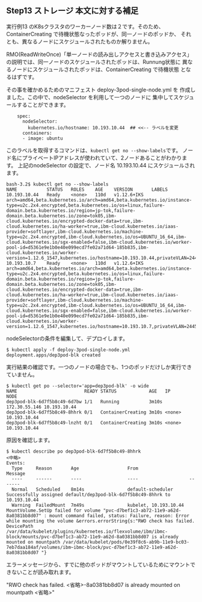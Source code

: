## Step13 ストレージ 本文に対する補足

実行例13 のK8sクラスタのワーカーノード数は２です。そのため、
ContainerCreating で待機状態なったポッドが、同一ノードのポッドか、
それとも、異なるノードにスケジュールされたものか解りません。

RMO(ReadWriteOnce)「単一ノードの読み出しアクセスと書き込みアクセス」
の説明では、同一ノードのスケジュールされたポッドは、Runnung状態に
異なるノードにスケジュールされたポッドは、ContainerCreating で待機状態
となるはずです。

その事を確かめるためのマニフェスト deploy-3pod-single-node.yml を
作成しました。この中で、nodeSelector を利用して一つのノードに
集中してスケジュールすることができます。

~~~deploy-3pod-single-node.yml抜粋
    spec:
      nodeSelector:
        kubernetes.io/hostname: 10.193.10.44  ## <<-- ラベルを変更
      containers:
      - image: ubuntu
~~~


このラベルを取得するコマンドは、`kubectl get no --show-labels`です。
ノード名にプライベートIPアドレスが使われていて、2ノードあることがわかります。
上記のnodeSelector の設定で、ノード名 10.193.10.44 にスケジュールされます。

~~~実行例
bash-3.2$ kubectl get no --show-labels
NAME           STATUS   ROLES    AGE    VERSION       LABELS
10.193.10.44   Ready    <none>   110d   v1.12.6+IKS   arch=amd64,beta.kubernetes.io/arch=amd64,beta.kubernetes.io/instance-type=u2c.2x4.encrypted,beta.kubernetes.io/os=linux,failure-domain.beta.kubernetes.io/region=jp-tok,failure-domain.beta.kubernetes.io/zone=tok05,ibm-cloud.kubernetes.io/encrypted-docker-data=true,ibm-cloud.kubernetes.io/ha-worker=true,ibm-cloud.kubernetes.io/iaas-provider=softlayer,ibm-cloud.kubernetes.io/machine-type=u2c.2x4.encrypted,ibm-cloud.kubernetes.io/os=UBUNTU_16_64,ibm-cloud.kubernetes.io/sgx-enabled=false,ibm-cloud.kubernetes.io/worker-pool-id=d5361e9e1b0e40e099ecd7fe02a71d64-185b835,ibm-cloud.kubernetes.io/worker-version=1.12.6_1547,kubernetes.io/hostname=10.193.10.44,privateVLAN=2445839,publicVLAN=2445837
10.193.10.7    Ready    <none>   110d   v1.12.6+IKS   arch=amd64,beta.kubernetes.io/arch=amd64,beta.kubernetes.io/instance-type=u2c.2x4.encrypted,beta.kubernetes.io/os=linux,failure-domain.beta.kubernetes.io/region=jp-tok,failure-domain.beta.kubernetes.io/zone=tok05,ibm-cloud.kubernetes.io/encrypted-docker-data=true,ibm-cloud.kubernetes.io/ha-worker=true,ibm-cloud.kubernetes.io/iaas-provider=softlayer,ibm-cloud.kubernetes.io/machine-type=u2c.2x4.encrypted,ibm-cloud.kubernetes.io/os=UBUNTU_16_64,ibm-cloud.kubernetes.io/sgx-enabled=false,ibm-cloud.kubernetes.io/worker-pool-id=d5361e9e1b0e40e099ecd7fe02a71d64-185b835,ibm-cloud.kubernetes.io/worker-version=1.12.6_1547,kubernetes.io/hostname=10.193.10.7,privateVLAN=2445839,publicVLAN=2445837
~~~


nodeSelectorの条件を編集して、デプロイします。

~~~実行例：一つのノードの3ポッドをデプロイ
$ kubectl apply -f deploy-3pod-single-node.yml
deployment.apps/dep3pod-blk created
~~~


実行結果の確認です。一つのノードの場合でも、1つのポッドだけしか実行できていません。

~~~実行例：ポッドの実行状態の確認
$ kubectl get po --selector='app=dep3pod-blk' -o wide
NAME                         READY STATUS            AGE   IP            NODE        
dep3pod-blk-6d7f5b8c49-6d7bw 1/1   Running           3m10s 172.30.55.146 10.193.10.44
dep3pod-blk-6d7f5b8c49-8hhrk 0/1   ContainerCreating 3m10s <none>        10.193.10.44
dep3pod-blk-6d7f5b8c49-lnzht 0/1   ContainerCreating 3m10s <none>        10.193.10.44
~~~


原因を確認します。


~~~実行例：ポッドのエラー表示
$ kubectl describe po dep3pod-blk-6d7f5b8c49-8hhrk
<中略>
Events:
  Type     Reason       Age                  From                   Message
  ----     ------       ----                 ----                   -------
  Normal   Scheduled    8m14s                default-scheduler      Successfully assigned default/dep3pod-blk-6d7f5b8c49-8hhrk to 10.193.10.44
  Warning  FailedMount  7m49s                kubelet, 10.193.10.44  MountVolume.SetUp failed for volume "pvc-d7bef1c3-ab72-11e9-a62d-8a0381bb8d07" : mount command failed, status: Failure, reason: Error while mounting the volume &errors.errorString{s:"RWO check has failed. DevicePath /var/data/kubelet/plugins/kubernetes.io/flexvolume/ibm/ibmc-block/mounts/pvc-d7bef1c3-ab72-11e9-a62d-8a0381bb8d07 is already mounted on mountpath /var/data/kubelet/pods/0e39f8c6-ab9b-11e9-bc03-7eb7daa184af/volumes/ibm~ibmc-block/pvc-d7bef1c3-ab72-11e9-a62d-8a0381bb8d07 "}
~~~

エラーメッセージから、すでに他のポッドがマウントしているためにマウントできないことが読み取れます。

"RWO check has failed. <省略>-8a0381bb8d07 is already mounted on mountpath <省略>"


